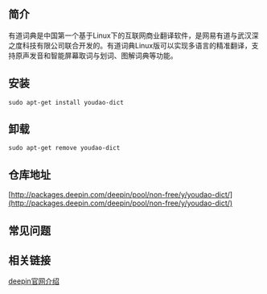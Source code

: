 ## 简介

有道词典是中国第一个基于Linux下的互联网商业翻译软件，是网易有道与武汉深之度科技有限公司联合开发的。有道词典Linux版可以实现多语言的精准翻译，支持原声发音和智能屏幕取词与划词、图解词典等功能。

## 安装

`sudo apt-get install youdao-dict`

## 卸载

`sudo apt-get remove youdao-dict`

## 仓库地址

[http://packages.deepin.com/deepin/pool/non-free/y/youdao-dict/](http://packages.deepin.com/deepin/pool/non-free/y/youdao-dict/)


## 常见问题


## 相关链接

[deepin官网介绍](https://www.deepin.org/cooperative/youdao-dict/)